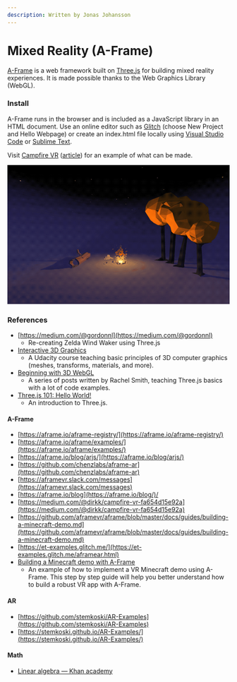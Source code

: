 ```yaml
---
description: Written by Jonas Johansson
---
```


# Mixed Reality \(A-Frame\)

[A-Frame](https://aframe.io/) is a web framework built on [Three.js](https://threejs.org) for building mixed reality experiences. It is made possible thanks to the Web Graphics Library \(WebGL\).

### Install

A-Frame runs in the browser and is included as a JavaScript library in an HTML document. Use an online editor such as [Glitch](../../guides/glitch.md) \(choose New Project and Hello Webpage\) or create an index.html file locally using [Visual Studio Code](https://code.visualstudio.com/) or [Sublime Text](https://www.sublimetext.com/).

Visit [Campfire VR](https://curious-electric.com/w/experiments/aframe/campfirevr/) \([article](https://medium.com/@dirkk/campfire-vr-fa654d15e92a)\) for an example of what can be made.

![Campfire VR by Markus Neuy and Dirk Krause](../../.gitbook/assets/campfirevr.gif)

### References

* [https://medium.com/@gordonnl](https://medium.com/@gordonnl)
  * Re-creating Zelda Wind Waker using Three.js
* [Interactive 3D Graphics](https://www.udacity.com/course/interactive-3d-graphics--cs291)
  * A Udacity course teaching basic principles of 3D computer graphics \(meshes, transforms, materials, and more\).
* [Beginning with 3D WebGL](https://codepen.io/rachsmith/post/beginning-with-3d-webgl-pt-1-the-scene)
  * A series of posts written by Rachel Smith, teaching Three.js basics with a lot of code examples.
* [Three.js 101: Hello World!](https://medium.com/@necsoft/three-js-101-hello-world-part-1-443207b1ebe1)
  * An introduction to Three.js.

#### A-Frame

* [https://aframe.io/aframe-registry/](https://aframe.io/aframe-registry/)
* [https://aframe.io/aframe/examples/](https://aframe.io/aframe/examples/)
* [https://aframe.io/blog/arjs/](https://aframe.io/blog/arjs/)
* [https://github.com/chenzlabs/aframe-ar](https://github.com/chenzlabs/aframe-ar)
* [https://aframevr.slack.com/messages](https://aframevr.slack.com/messages)
* [https://aframe.io/blog](https://aframe.io/blog/)/
* [https://medium.com/@dirkk/campfire-vr-fa654d15e92a](https://medium.com/@dirkk/campfire-vr-fa654d15e92a)
* [https://github.com/aframevr/aframe/blob/master/docs/guides/building-a-minecraft-demo.md](https://github.com/aframevr/aframe/blob/master/docs/guides/building-a-minecraft-demo.md)
* [https://et-examples.glitch.me/](https://et-examples.glitch.me/aframear.html)
* [Building a Minecraft demo with A-Frame](https://github.com/aframevr/aframe/blob/master/docs/guides/building-a-minecraft-demo.md)
  * An example of how to implement a VR Minecraft demo using A-Frame. This step by step guide will help you better understand how to build a robust VR app with A-Frame.

#### AR

* [https://github.com/stemkoski/AR-Examples](https://github.com/stemkoski/AR-Examples)
* [https://stemkoski.github.io/AR-Examples/](https://stemkoski.github.io/AR-Examples/)

#### Math

* [Linear algebra — Khan academy](https://www.khanacademy.org/math/linear-algebra)

